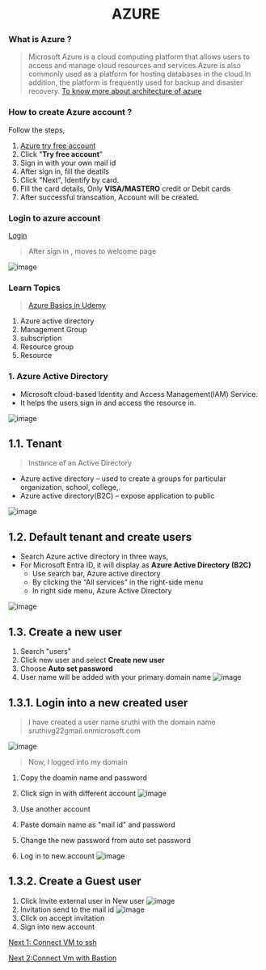 <div align="center"><h1> AZURE</h1></div>

### What is Azure ? 
> Microsoft Azure is a cloud computing platform that allows users to access and manage cloud resources and services.Azure is also commonly used as a platform for hosting databases in the cloud.In addition, the platform is frequently used for backup and disaster recovery.
> [To know more about architecture of azure](https://www.geeksforgeeks.org/how-microsoft-azure-works/)
### How to create Azure account ?
Follow the steps,
1. [Azure try free account](https://azure.microsoft.com/en-in/pricing/purchase-options/azure-account?icid=azurefreeaccount)
2. Click "<b>Try free account</b>"
3. Sign in with your own mail id
4. After sign in, fill the deatils
5. Click "Next", Identify by card.
6. Fill the card details, Only <b>VISA/MASTERO</b> credit or Debit cards
7. After successful transcation, Account will be created.
### Login to azure account
[Login](https://azure.microsoft.com/en-in/get-started/azure-portal)
> After sign in , moves to welcome page

![image](https://github.com/user-attachments/assets/87b1d21a-2cb4-442d-8c64-3d48127978b8)

### Learn Topics
> [Azure Basics in Udemy](https://www.udemy.com/course/azure-basics-part-1/)

1. Azure active directory
2. Management Group
3. subscription
4. Resource group
5. Resource

### 1. Azure Active Directory
* Microsoft cloud-based Identity and Access Management(IAM) Service.
* It helps the users sign in and access the resource in.

![image](https://github.com/user-attachments/assets/80128054-1f9f-45cb-864a-26a175076f20)

## 1.1. Tenant
> Instance of an Active Directory

*	Azure active directory – used to create a groups for particular organization, school, college,.
*	Azure active directory(B2C) – expose application to public

![image](https://github.com/user-attachments/assets/450d5f09-d347-4b1f-8fc1-3d162b3146cd)

## 1.2. Default tenant and create users
* Search Azure active directory in three ways,
* For Microsoft Entra ID, it will display as <b>Azure Active Directory (B2C)</b>
    * Use search bar, Azure active directory
    * By clicking the “All services”  in the right-side menu
    * In right side menu, Azure Active Directory 

![image](https://github.com/user-attachments/assets/922f16c2-562f-486f-873a-62fdac323ec6)

## 1.3. Create a new user
1. Search "users"
2. Click new user and select <b>Create new user</b>
3. Choose <b>Auto set password</b>
4. User name will be added with your primary domain name
![image](https://github.com/user-attachments/assets/c3d4edc2-321a-45d9-8d3a-6dd7ef02f377)

## 1.3.1. Login into a new created user
> I have created a user name sruthi with the domain name sruthivg22gmail.onmicrosoft.com

![image](https://github.com/user-attachments/assets/84cc2a9b-4c36-4fcc-8c08-79c066cd7285)

> Now, I logged into my domain
1. Copy the doamin name and password
2. Click sign in with different account
![image](https://github.com/user-attachments/assets/4b239c5c-7ed0-477b-b492-edcf4a7644cd)

3. Use another account
4. Paste domain name as "mail id" and password
5. Change the new password from auto set password
6. Log in to new account
![image](https://github.com/user-attachments/assets/146cfae6-70fe-414c-b82e-5df2e3046e8e)

## 1.3.2. Create a Guest user
1. Click Invite external user in New user
![image](https://github.com/user-attachments/assets/4f796abf-c635-416e-8199-aa51d9b92553)
2. Invitation send to the mail id
![image](https://github.com/user-attachments/assets/f84ee8ed-93ce-4eb2-bac1-7c5d414e5fee)
3. Click on accept invitation
4. Sign into new account

[Next 1: Connect VM to ssh](https://github.com/Sruthi-22012002/DevOps-Azure/blob/main/Azure/connect%20VM%20to%20ssh.md)

[Next 2:Connect Vm with Bastion](https://github.com/Sruthi-22012002/DevOps-Azure/blob/main/Azure/connect%20vm%20with%20bastion.md)











